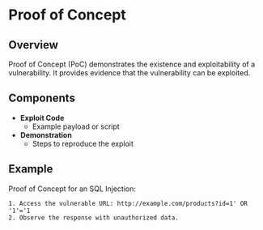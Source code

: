 
# Proof of Concept

## Overview
Proof of Concept (PoC) demonstrates the existence and exploitability of a vulnerability. It provides evidence that the vulnerability can be exploited.

## Components
- **Exploit Code**
  - Example payload or script
- **Demonstration**
  - Steps to reproduce the exploit

## Example
Proof of Concept for an SQL Injection:
```plaintext
1. Access the vulnerable URL: http://example.com/products?id=1' OR '1'='1
2. Observe the response with unauthorized data.

